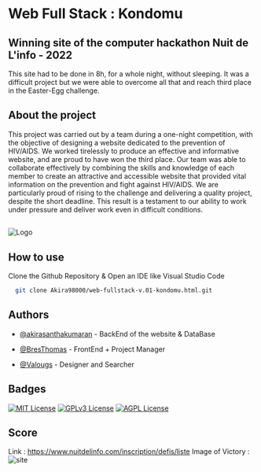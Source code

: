 
# Web Full Stack : Kondomu 
## Winning site of the computer hackathon Nuit de L'info - 2022 

This site had to be done in 8h, for a whole night, without sleeping. It was a difficult project but we were able to overcome all that and reach third place in the Easter-Egg challenge.

## About the project

This project was carried out by a team during a one-night competition, with the objective of designing a website dedicated to the prevention of HIV/AIDS. We worked tirelessly to produce an effective and informative website, and are proud to have won the third place. Our team was able to collaborate effectively by combining the skills and knowledge of each member to create an attractive and accessible website that provided vital information on the prevention and fight against HIV/AIDS. We are particularly proud of rising to the challenge and delivering a quality project, despite the short deadline. This result is a testament to our ability to work under pressure and deliver work even in difficult conditions.

## 
![Logo](https://www.nuitdelinfo.com/img/logo-n2i-2022.png)


## How to use

Clone the Github Repository & Open an IDE like Visual Studio Code

```bash
  git clone Akira98000/web-fullstack-v.01-kondomu.html.git

```

## 


## Authors

- [@akirasanthakumaran](https://github.com/Akira98000/) - BackEnd of the website & DataBase

- [@BresThomas](https://github.com/BresThomas/) - FrontEnd + Project Manager

- [@Valougs](https://github.com/valougs) - Designer and Searcher



## Badges

[![MIT License](https://img.shields.io/badge/License-MIT-green.svg)](https://choosealicense.com/licenses/mit/)
[![GPLv3 License](https://img.shields.io/badge/License-GPL%20v3-yellow.svg)](https://opensource.org/licenses/)
[![AGPL License](https://img.shields.io/badge/license-AGPL-blue.svg)](http://www.gnu.org/licenses/agpl-3.0)

## Score 

Link : https://www.nuitdelinfo.com/inscription/defis/liste
Image of Victory : ![site](https://user-images.githubusercontent.com/75495075/227809610-c2e7102f-ea26-4eac-a05b-7c41e389e76e.PNG)

